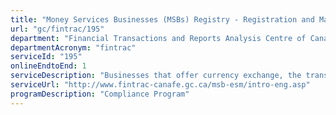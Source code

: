 ```yaml
---
title: "Money Services Businesses (MSBs) Registry - Registration and Maintenance"
url: "gc/fintrac/195"
department: "Financial Transactions and Reports Analysis Centre of Canada"
departmentAcronym: "fintrac"
serviceId: "195"
onlineEndtoEnd: 1
serviceDescription: "Businesses that offer currency exchange, the transfer of money, or that cash/sell money orders or traveller’s cheques must register with FINTRAC before offering these services to the public. Moreover, they must renew their registration every two years.   The Compliance Service Unit (CSU) is responsible to provide the services required to support the Money Services Businesses (MSB) Registration and its maintenance."
serviceUrl: "http://www.fintrac-canafe.gc.ca/msb-esm/intro-eng.asp"
programDescription: "Compliance Program"
---
```

